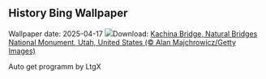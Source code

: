 ## History Bing Wallpaper
Wallpaper date: 2025-04-17
![](https://www.bing.com/th?id=OHR.KachinaBridge_EN-CA0621409398_UHD.jpg&w=1000)Download: [Kachina Bridge, Natural Bridges National Monument, Utah, United States (© Alan Majchrowicz/Getty Images)](https://www.bing.com/th?id=OHR.KachinaBridge_EN-CA0621409398_UHD.jpg)

Auto get programm by LtgX
